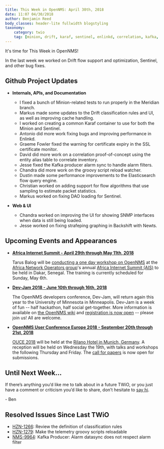 ```yaml
---
title: This Week in OpenNMS: April 30th, 2018
date: 11:07 04/30/2018
author: Benjamin Reed
body_classes: header-lite fullwidth blogstyling
taxonomy:
    category: twio
    tag: [minion, drift, karaf, sentinel, enlinkd, correlation, kafka, groovy, elasticsearch, flow, snmp, newts, afnog, ais, dev-jam, ouce]
---
```


It's time for This Week in OpenNMS!

In the last week we worked on Drift flow support and optimization, Sentinel, and other bug fixes.

<!-- git log --author=bamboo@opennms.org --invert-grep --all --no-merges --since='2018-04-23 00:00:00' --until='2018-04-30 00:00:00' --format='%Cblue%ai %Cgreen%aN %Creset%s %Cblue(%H)%Cred%d' --author-date-order | sort | less -R -->

## Github Project Updates

* __Internals, APIs, and Documentation__

  * I fixed a bunch of Minion-related tests to run properly in the Meridian branch.
  * Markus made some updates to the Drift classification rules and UI, as well as improving cache handling.
  * I worked on creating a common Karaf container to use for both the Minion and Sentinel.
  * Antonio did more work fixing bugs and improving performance in Enlinkd.
  * Graeme Fowler fixed the warning for certificate expiry in the SSL certificate monitor.
  * David did more work on a correlation proof-of-concept using the entity alias table to correlate inventory.
  * Jesse fixed the Kafka producer alarm sync to handle alarm filters.
  * Chandra did more work on the groovy script reload watcher.
  * Dustin made some performance improvements to the Elasticsearch flow query engine.
  * Christian worked on adding support for flow algorithms that use sampling to estimate packet statistics.
  * Markus worked on fixing DAO loading for Sentinel.

* __Web & UI__

  * Chandra worked on improving the UI for showing SNMP interfaces when data is still being loaded.
  * Jesse worked on fixing strafeping graphing in Backshift with Newts.


## Upcoming Events and Appearances

* **[Africa Internet Summit - April 29th through May 11th, 2018](http://internetsummitafrica.org/)**

  Tarus Balog will be [conducting a one day workshop on OpenNMS](https://www.internetsummit.africa/agenda/programme) at the [Africa Network Operators group](https://afnog.org/)'s annual [Africa Internet Summit (AIS)](http://internetsummitafrica.org/) to be held in Dakar, Senegal.
  The training is currently scheduled for Sunday, May 6th.

* **[Dev-Jam 2018 - June 10th through 16th, 2018](https://wiki.opennms.org/wiki/Dev-Jam_2018)**

  The OpenNMS developers conference, Dev-Jam, will return again this year to the University of Minnesota in Minneapolis.
  Dev-Jam is a week of fun -- half hackathon, half social get-together.  More information is available on [the OpenNMS wiki](https://wiki.opennms.org/wiki/Dev-Jam_2018) and [registration is now open](http://www.opennms.com/opennms-dev-jam-registration) -- please join us!  All are welcome.

* **[OpenNMS User Conference Europe 2018 - September 20th through 21st, 2018](https://ouce.opennms.eu/)**

  [OUCE 2018](https://ouce.opennms.eu/) will be held at the [Rilano Hotel in Munich, Germany](https://www.rilano-hotel-muenchen.de/).
  A reception will be held on Wednesday the 19th, with talks and workshops the following Thursday and Friday.
  The [call for papers](https://ouce.opennms.eu/cfp/2018/) is now open for submissions.


## Until Next Week…

If there’s anything you’d like me to talk about in a future TWiO, or you just have a comment or criticism you’d like to share, don’t hesitate to [say hi](mailto:twio@opennms.org).

\- Ben

<!--
  https://github.com/OpenNMS/twio-fodder/blob/master/scripts/twio-issues-list.pl
-->

## Resolved Issues Since Last TWiO

* [HZN-1266](https://issues.opennms.org/browse/HZN-1266): Review the definition of classification rules
* [HZN-1279](https://issues.opennms.org/browse/HZN-1279): Make the telemetry groovy scripts reloadable
* [NMS-9964](https://issues.opennms.org/browse/NMS-9964): Kafka Producer: Alarm datasync does not respect alarm filter